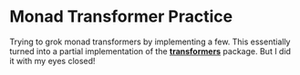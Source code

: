 # Monad Transformer Practice

Trying to grok monad transformers by implementing a few. This essentially turned into a partial implementation of the [**transformers**](https://hackage.haskell.org/package/transformers) package. But I did it with my eyes closed!
